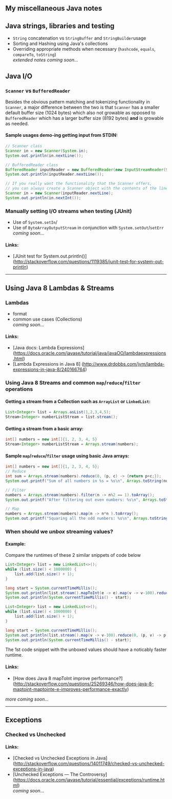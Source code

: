## My miscellaneous Java notes
 
## Java strings, libraries and testing
- `String` concatenation vs `StringBuffer` and `StringBuilder`usage
- Sorting and Hashing using Java's collections
- Overriding  appropriate methods when necessary (`hashcode`, `equals`, `compareTo`, `toString`)  
*extended notes coming soon...*

## Java I/O
 
### `Scanner` vs `BufferedReader`

Besides the obvious pattern matching and tokenizing functionality in `Scanner`, 
a major difference between the two is that `Scanner` has a smaller default 
buffer size (1024 bytes) which also not growable as opposed to `BufferedReader` which
has a larger buffer size (8192 bytes) **and** is growable as needed.  

#### Sample usages demo-ing getting input from STDIN:
```Java
// Scanner class
Scanner in = new Scanner(System.in);
System.out.println(in.nextLine());
```
```Java
// BufferedReader class
BufferedReader inputReader = new BufferedReader(new InputStreamReader(System.in));
System.out.println(inputReader.nextLine());

// If you really want the functionality that the Scanner offers,
// you can always create a Scanner object with the contents of the line
Scanner in = new Scanner(inputReader.nextLine);
System.out.println(in.nextInt());
```

### Manually setting I/O streams when testing (JUnit)
- Use of `System.setIn`/
- Use of `ByteArrayOutputStream` in conjunction with `System.setOut`/`setErr`  
*coming soon...*  

#### Links:
- [JUnit test for System.out.println()] (http://stackoverflow.com/questions/1119385/junit-test-for-system-out-println)

---

## Using Java 8 Lambdas & Streams

### Lambdas
- format
- common use cases (Collections)    
*coming soon...*

#### Links:
- [Java docs: Lambda Expressions] (https://docs.oracle.com/javase/tutorial/java/javaOO/lambdaexpressions.html)
- [Lambda Expressions in Java 8] (http://www.drdobbs.com/jvm/lambda-expressions-in-java-8/240166764)

### Using Java 8 Streams and common `map`/`reduce`/`filter` operations

#### Getting a stream from a Collection such as `ArrayList` or `LinkedList`:
```Java
List<Integer> list = Arrays.asList(1,2,3,4,5);
Stream<Integer> numberListStream = list.stream(); 
```  

#### Getting a stream from a basic array:
```Java
int[] numbers = new int[]{1, 2, 3, 4, 5}
Stream<Integer> numberListStream = Arrays.stream(numbers); 
```

#### Sample `map`/`reduce`/`filter` usage using basic Java arrays:
```Java
int[] numbers = new int[]{1, 2, 3, 4, 5};
// Reduce
int sum = Arrays.stream(numbers).reduce(0, (p, c) -> {return p+c;});
System.out.printf("Sum of all numbers in %s = %s\n", Arrays.toString(numbers), sum);

// Filter
numbers = Arrays.stream(numbers).filter(n -> n%2 == 1).toArray();
System.out.printf("After filtering out even numbers: %s\n", Arrays.toString(numbers));

// Map
numbers = Arrays.stream(numbers).map(n -> n*n ).toArray();
System.out.printf("Squaring all the odd numbers: %s\n", Arrays.toString(numbers));
```

### When should we *unbox* streaming values? 

#### Example:  
Compare the runtimes of these 2 similar snippets of code below
```Java
List<Integer> list = new LinkedList<>();
while (list.size() < 1000000) {
    list.add(list.size() + 1);
}

long start = System.currentTimeMillis();
System.out.println(list.stream().mapToInt(e -> e).map(v -> v-100).reduce(0, (p, v) -> p + v));
System.out.println(System.currentTimeMillis() - start);
```
```Java
List<Integer> list = new LinkedList<>();
while (list.size() < 1000000) {
    list.add(list.size() + 1);
}

long start = System.currentTimeMillis();
System.out.println(list.stream().map(v -> v-100).reduce(0, (p, v) -> p + v));
System.out.println(System.currentTimeMillis() - start);
```

The 1st code snippet with the unboxed values should have a noticably faster runtime.

#### Links:
- [How does Java 8 mapToInt improve performance?] (http://stackoverflow.com/questions/25269346/how-does-java-8-maptoint-maptointe-e-improves-performance-exactly)

*more coming soon...*

--- 

## Exceptions

### Checked vs Unchecked

#### Links:
- [Checked vs Unchecked Exceptions in Java] (http://stackoverflow.com/questions/14011749/checked-vs-unchecked-exceptions-in-java)
- [Unchecked Exceptions — The Controversy] (https://docs.oracle.com/javase/tutorial/essential/exceptions/runtime.html)  
*coming soon...*

 
